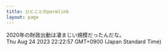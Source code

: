 ```yaml
---
title: ひとことのpermlink
layout: page
---
```

<div class="box" dt="1692883377358">
  2020年の財政出動は凄まじい規模だったんだな。
  <div class="content is-small">Thu Aug 24 2023 22:22:57 GMT+0900 (Japan Standard Time)</div>
</div>